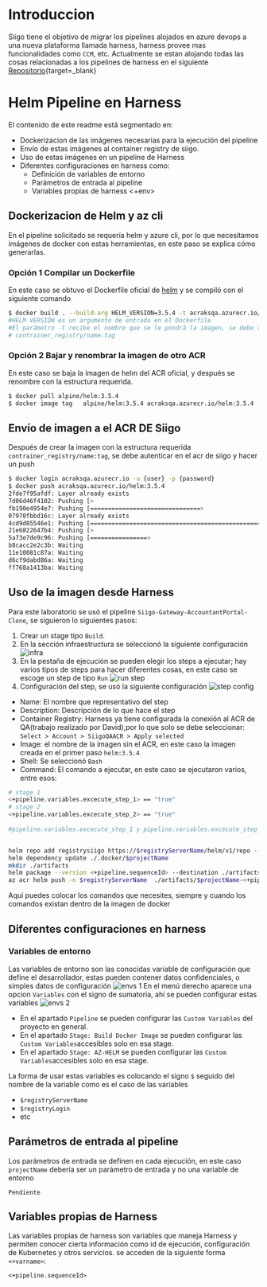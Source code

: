 # Introduccion

Siigo tiene el objetivo de migrar los pipelines alojados en azure devops a una nueva plataforma llamada harness, harness provee mas funcionalidades como `CCM`, etc.
Actualmente se estan alojando todas las cosas relacionadas a los pipelines de harness en el siguiente [Repositorio](https://dev.azure.com/SiigoDevOps/Siigo%20SRE/_git/Harness.SREDevCloudOps){target=_blank}
 
 
 
# Helm Pipeline en Harness
 
El contenido de este readme está segmentado en:

- Dockerizacion  de las imágenes necesarias para la ejecución del pipeline
- Envío  de estas imágenes al container registry de siigo.
- Uso de estas imágenes en un pipeline de Harness
- Diferentes configuraciones en harness como:
   - Definición de variables de entorno
   - Parámetros de entrada al pipeline
   - Variables propias de harness <+env>
 
 
## Dockerizacion de Helm y az cli
 
En el pipeline solicitado se requería helm y azure cli, por lo que necesitamos imágenes de docker con estas herramientas, en este paso se explica cómo generarlas.
 
### Opción 1 Compilar un Dockerfile
En este caso se obtuvo el Dockerfile oficial de [helm](https://github.com/alpine-docker/helm/blob/master/Dockerfile) 
y se compiló con el siguiente comando
 
```bash
$ docker build . --build-arg HELM_VERSION=3.5.4 -t acraksqa.azurecr.io/helm:3.5.4
#HELM VERSIÓN es un argumento de entrada en el Dockerfile
#El parámetro -t recibe el nombre que se le pondrá la imagen, se debe tener en cuenta la siguiente estructura, es necesaria en el siguiente paso:
# contrainer_registry/name:tag
```
 
### Opción 2 Bajar y renombrar la imagen de otro ACR
En este caso se baja la imagen de helm del ACR oficial, y después se renombre con la estructura requerida.
```bash
$ docker pull alpine/helm:3.5.4
$ docker image tag   alpine/helm:3.5.4 acraksqa.azurecr.io/helm:3.5.4
```
 
 
## Envío de imagen a el ACR DE Siigo
Después de crear la imagen con la estructura requerida `contrainer_registry/name:tag`, se debe autenticar en el acr de siigo y hacer un push
```bash
$ docker login acraksqa.azurecr.io -u {user} -p {password}
$ docker push acraksqa.azurecr.io/helm:3.5.4
2fde7f95afdf: Layer already exists
7d06d46f4102: Pushing [>                                                  ]  8.015MB/899.7MB
fb190e4954e7: Pushing [===============================>                   ]  12.06MB/18.98MB
07970fbbd16c: Layer already exists
4cd9d85546e1: Pushing [==================================================>]  3.782MB
21e6822647b4: Pushing [>                                                  ]  3.192MB/223.5MB
5a73e7de9c96: Pushing [================>                                  ]   3.36MB/10.16MB
b8cacc2e2c3b: Waiting
11e10081c87a: Waiting
d6cf9dabd86a: Waiting
ff768a1413ba: Waiting
```
 
 
## Uso de la imagen desde Harness
Para este laboratorio se usó el pipeline `Siigo-Gateway-AccountantPortal-Clone`, se siguieron lo siguientes pasos:

1. Crear un stage tipo `Build`.
2. En la sección infraestructura se seleccionó la siguiente configuración
![infra](../img/harness/lab_helm/stage_infra.png)
3. En la pestaña de ejecución se pueden elegir los steps a ejecutar; hay varios tipos de steps para hacer diferentes cosas, en este caso se escoge un step de tipo `Run`
![run step](../img/harness/lab_helm/runstep.png)
4. Configuración del step, se usó la siguiente configuración
![step config](../img/harness/lab_helm/stepconfig.png)
- Name: El nombre que representativo del step
- Description: Descripción de lo que hace el step
- Container Registry: Harness ya tiene configurada la conexión al ACR de QA(trabajo realizado por David),por lo que solo se debe seleccionar:
`Select > Account > SiigoQAACR > Apply selected`
- Image: el nombre de la imagen sin el ACR, en este caso la imagen creada en el primer paso    `helm:3.5.4`
- Shell: Se seleccionó `Bash`
- Command: El comando a ejecutar, en este caso se ejecutaron varios, entre esos:

```bash
# stage 1
<+pipeline.variables.excecute_step_1> == "true"
# stage 2
<+pipeline.variables.excecute_step_2> == "true"
 
#pipeline.variables.excecute_step_1 y pipeline.variables.excecute_step_2 son variables del pipeline
```

```bash

helm repo add registrysiigo https://$registryServerName/helm/v1/repo --username $registryLogin --password $registryPassword
helm dependency update ./.docker/$projectName
mkdir ./artifacts
helm package --version <+pipeline.sequenceId> --destination ./artifacts ./.docker/$projectName
az acr helm push -n $registryServerName  ./artifacts/$projectName-<+pipeline.sequenceId>.tgz
```
Aquí puedes colocar los comandos que necesites, siempre y cuando los comandos existan dentro de la imagen de docker
 
## Diferentes configuraciones en harness
### Variables de entorno
Las variables de entorno son las conocidas variable de configuración que define el desarrollador, estas pueden contener datos confidenciales, o simples datos de configuración
![envs 1](../img/harness/lab_helm/envs1.png)
En el menú derecho aparece una opcion `Variables` con el signo de sumatoria, ahí se pueden configurar estas variables
![envs 2](../img/harness/lab_helm/envs2.png)
- En el apartado `Pipeline` se pueden configurar las `Custom Variables` del proyecto en general.
- En el apartado `Stage: Build Docker Image` se pueden configurar las `Custom Variables`accesibles solo en esa stage.
- En el apartado `Stage: AZ-HELM` se pueden configurar las `Custom Variables`accesibles solo en esa stage.
 
La forma de usar estas variables es colocando el signo `$` seguido del nombre de la variable como es el caso de las variables
- `$registryServerName`
- `$registryLogin`
- etc
 
## Parámetros de entrada al pipeline
Los parámetros de entrada se definen en cada ejecución, en este caso `projectName` debería ser un parámetro de entrada y no una variable de entorno
 
`Pendiente`
 
## Variables propias de Harness
Las variables propias de harness son variables que maneja Harness y permiten conocer cierta información como id de ejecución, configuración de Kubernetes y otros servicios.
se acceden de la siguiente forma `<+varname>`:
```
<+pipeline.sequenceId>
```
 
 

